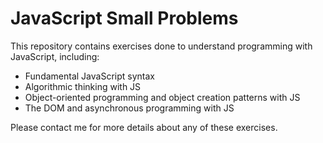 # JavaScript Small Problems

This repository contains exercises done to understand programming with JavaScript, including:

- Fundamental JavaScript syntax
- Algorithmic thinking with JS
- Object-oriented programming and object creation patterns with JS
- The DOM and asynchronous programming with JS

Please contact me for more details about any of these exercises.

